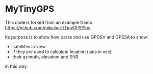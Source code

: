 # MyTinyGPS

This code is forked from an example framo https://github.com/mikalhart/TinyGPSPlus

Its purpose is to show how parse and use GPGSV and GPSSA to show:
- satellites in view
- if they are used to calculate location (sats in use)
- their azimuth, elevation and SNR

in this way:

